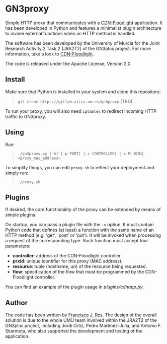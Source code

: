 # GN3proxy

Simple HTTP proxy that communicates with a [CDN-Floodlight](TBD) application.
It has been developed in Python and features a minimalist plugin architecture
to invoke external functions when an HTTP method is handled.

The software has been developed by the University of Murcia for the Joint
Research Activity 2 Task 2 (JRA2T2) of the GN3plus project. For more
information, take a look to [CDN-Floodlight](TBD).

The code is released under the Apache License, Version 2.0.

## Install

Make sure that Python is installed in your system and clone this repository:

> `git clone https://gitlab.atica.um.es/gn3proxy` (TBD)

To run your proxy, you will also need `iptables` to redirect incoming HTTP
traffic to GN3proxy.

## Using

Run:

> `./gn3proxy.py [-h] [-p PORT] [-c CONTROLLER] [-x PLUGIN] <proxy_mac_address>`

To simplify things, you can edit `proxy.sh` to reflect your deployment and
simply run:

> `./proxy.sh`

## Plugins

If desired, the core functionality of the proxy can be extended by means of
simple plugins.

On startup, you can pass a plugin file with the `-x` option. It must contain
Python code that defines (at least) a function with the same name of an HTTP
method (e.g. 'get', 'post' or 'put'). It will be invoked when processing a
request of the corresponding type. Such function must accept four parameters:

* **controller**: address of the CDN-Floodlight controller.
* **prxid**: unique identifier for this proxy (MAC address).
* **resource**: tuple (hostname, uri) of the resource being requested.
* **flow**: specification of the flow that must be programmed by the
CDN-Floodlight controller.

You can find an example of the plugin usage in *plugins/cdnapp.py*.
 
## Author

The code has been written by [Francisco J. Ros](http://masimum.inf.um.es/fjrm).
The design of the overall solution is due to the whole UMU team involved within
the JRA2T2 of the GN3plus project, including Jordi Ortiz, Pedro Martinez-Julia,
and Antonio F. Skarmeta, who also supported the development and testing of the
application.
